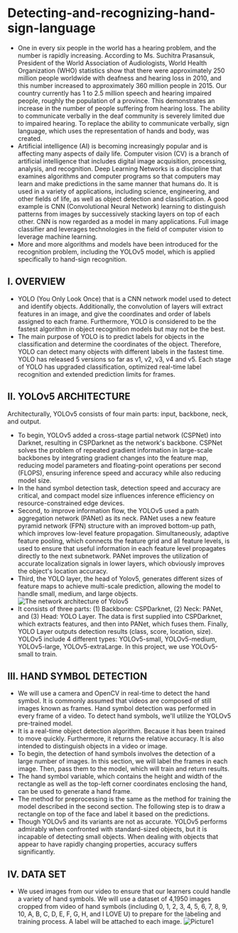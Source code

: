 # Detecting-and-recognizing-hand-sign-language
- One in every six people in the world has a hearing problem, and the number is rapidly increasing. According to Ms. Suchitra Prasansuk, President of the World Association of Audiologists, World Health Organization (WHO) statistics show that there were approximately 250 million people worldwide with deafness and hearing loss in 2010, and this number increased to approximately 360 million people in 2015. Our country currently has 1 to 2.5 million speech and hearing impaired people, roughly the population of a province. This demonstrates an increase in the number of people suffering from hearing loss. The ability to communicate verbally in the deaf community is severely limited due to impaired hearing. To replace the ability to communicate verbally, sign language, which uses the representation of hands and body, was created.
- Artificial intelligence (AI) is becoming increasingly popular and is affecting many aspects of daily life. Computer vision (CV) is a branch of artificial intelligence that includes digital image acquisition, processing, analysis, and recognition. Deep Learning Networks is a discipline that examines algorithms and computer programs so that computers may learn and make predictions in the same manner that humans do. It is used in a variety of applications, including science, engineering, and other fields of life, as well as object detection and classification. A good example is CNN (Convolutional Neural Network) learning to distinguish patterns from images by successively stacking layers on top of each other. CNN is now regarded as a model in many applications. Full image classifier and leverages technologies in the field of computer vision to leverage machine learning.
- More and more algorithms and models have been introduced for the recognition problem, including the YOLOv5 model, which is applied specifically to hand-sign recognition.
## I. OVERVIEW
* YOLO (You Only Look Once) that is a CNN network model used to detect and identify objects. Additionally, the convolution of layers will extract features in an image, and give the coordinates and order of labels assigned to each frame.
Furthermore, YOLO is considered to be the fastest algorithm in object recognition models but may not be the best.
* The main purpose of YOLO is to predict labels for objects in the classification and determine the coordinates of the object. Therefore, YOLO can detect many objects with different labels in the fastest time.
YOLO has released 5 versions so far as v1, v2, v3, v4 and v5. Each stage of YOLO has upgraded classification, optimized real-time label recognition and extended prediction limits for frames.
## II. YOLOv5 ARCHITECTURE
Architecturally, YOLOv5 consists of four main parts: input, backbone, neck, and output.
* To begin, YOLOv5 added a cross-stage partial network (CSPNet) into Darknet, resulting in CSPDarknet as the network's backbone. CSPNet solves the problem of repeated gradient information in large-scale backbones by integrating gradient changes into the feature map, reducing model parameters and floating-point operations per second (FLOPS), ensuring inference speed and accuracy while also reducing model size.
* In the hand symbol detection task, detection speed and accuracy are critical, and compact model size influences inference efficiency on resource-constrained edge devices.
* Second, to improve information flow, the YOLOv5 used a path aggregation network (PANet) as its neck. PANet uses a new feature pyramid network (FPN) structure with an improved bottom-up path, which improves low-level feature propagation. Simultaneously, adaptive feature pooling, which connects the feature grid and all feature levels, is used to ensure that useful information in each feature level propagates directly to the next subnetwork. PANet improves the utilization of accurate localization signals in lower layers, which obviously improves the object's location accuracy.
* Third, the YOLO layer, the head of Yolov5, generates different sizes of feature maps to achieve multi-scale prediction, allowing the model to handle small, medium, and large objects.
![The network architecture of Yolov5](https://user-images.githubusercontent.com/104005551/182420083-a769876c-1192-439e-ab3c-cbdafb653705.png)
* It consists of three parts: (1) Backbone: CSPDarknet, (2) Neck: PANet, and (3) Head: YOLO Layer. The data is first supplied into CSPDarknet, which extracts features, and then into PANet, which fuses them. Finally, YOLO Layer outputs detection results (class, score, location, size). 
YOLOv5 include 4 different types: YOLOv5-small, YOLOv5-medium, YOLOv5-large, YOLOv5-extraLarge. In this project, we use YOLOv5-small to train.
## III. HAND SYMBOL DETECTION
* We will use a camera and OpenCV in real-time to detect the hand symbol. It is commonly assumed that videos are composed of still images known as frames. Hand symbol detection was performed in every frame of a video. To detect hand symbols, we'll utilize the YOLOv5 pre-trained model.
* It is a real-time object detection algorithm. Because it has been trained to move quickly. Furthermore, it returns the relative accuracy. It is also intended to distinguish objects in a video or image.
* To begin, the detection of hand symbols involves the detection of a large number of images. In this section, we will label the frames in each image. Then, pass them to the model, which will train and return results.
* The hand symbol variable, which contains the height and width of the rectangle as well as the top-left corner coordinates enclosing the hand, can be used to generate a hand frame.
* The method for preprocessing is the same as the method for training the model described in the second section. The following step is to draw a rectangle on top of the face and label it based on the predictions.
* Though YOLOv5 and its variants are not as accurate. YOLOv5 performs admirably when confronted with standard-sized objects, but it is incapable of detecting small objects. When dealing with objects that appear to have rapidly changing properties, accuracy suffers significantly.
## IV. DATA SET
* We used images from our video to ensure that our learners could handle a variety of hand symbols. We will use a dataset of 4,1950 images cropped from video of hand symbols (including 0, 1, 2, 3, 4, 5, 6, 7, 8, 9, 10, A, B, C, D, E, F, G, H, and I LOVE U) to prepare for the labeling and training process. A label will be attached to each image.
![Picture1](https://user-images.githubusercontent.com/104005551/182420839-4c0b57b0-436d-468a-b5f5-e23c8eb901d3.png)
